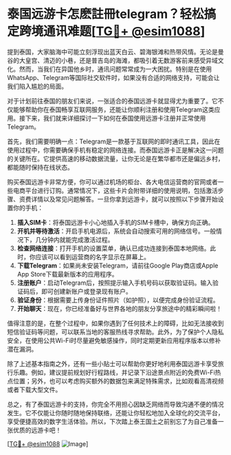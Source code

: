# 泰国远游卡怎麽註冊telegram？轻松搞定跨境通讯难题[[TG💪+ @esim1088](https://t.me/s/esim1088)]

提到泰国，大家脑海中可能立刻浮现出蓝天白云、碧海银滩和热带风情。无论是曼谷的大皇宫、清迈的小巷，还是普吉岛的海滩，都吸引着无数游客前来感受异域文化。然而，当我们在异国他乡时，通讯问题常常成为一大困扰。特别是在使用WhatsApp、Telegram等国际社交软件时，如果没有合适的网络支持，可能会让我们陷入尴尬的局面。

对于计划前往泰国的朋友们来说，一张适合的泰国远游卡就显得尤为重要了。它不仅能够帮助你在泰国畅享互联网服务，还能让你顺利注册和使用Telegram这类应用。接下来，我们就来详细探讨一下如何在泰国使用远游卡注册并正常使用Telegram。

首先，我们需要明确一点：Telegram是一款基于互联网的即时通讯工具，因此在使用过程中，你需要确保手机有稳定的网络连接。而泰国远游卡正是解决这一问题的关键所在。它提供高速的移动数据流量，让你无论是在繁华都市还是偏远乡村，都能随时保持在线状态。

购买泰国远游卡非常方便，你可以通过机场的柜台、各大电信运营商的官网或者一些电商平台进行订购。通常情况下，这些卡片会附带详细的使用说明，包括激活步骤、资费详情以及常见问题解答。一旦你拿到远游卡，就可以按照以下步骤开始设置你的手机：

1. **插入SIM卡**：将泰国远游卡小心地插入手机的SIM卡槽中，确保方向正确。
2. **开机并等待激活**：开启手机电源后，系统会自动搜索可用的网络信号。一般情况下，几分钟内就能完成激活过程。
3. **检查网络连接**：打开手机的设置菜单，确认已成功连接到泰国本地网络。此时，你应该可以看到运营商的名字显示在屏幕上。
4. **下载Telegram**：如果尚未安装Telegram，请前往Google Play商店或Apple App Store下载最新版本的应用程序。
5. **注册账户**：启动Telegram后，按照提示输入手机号码以获取验证码。输入验证码后，即可创建新账户或登录现有账户。
6. **验证身份**：根据需要上传身份证件照片（如护照），以便完成身份验证流程。
7. **开始聊天**：现在，你已经准备好与世界各地的朋友分享旅途中的精彩瞬间啦！

值得注意的是，在整个过程中，如果你遇到了任何技术上的障碍，比如无法接收到短信验证码等问题，可以联系当地的客服热线寻求帮助。此外，为了保护个人隐私安全，在使用公共Wi-Fi时尽量避免敏感操作，同时定期更新应用程序版本以修补潜在漏洞。

除了上述基本指南之外，还有一些小贴士可以帮助你更好地利用泰国远游卡享受旅行乐趣。例如，建议提前规划好行程路线，并记录下沿途景点附近的免费Wi-Fi热点位置；另外，也可以考虑购买额外的数据包来满足特殊需求，比如观看高清视频或者下载大型文件。

总之，有了泰国远游卡的支持，你完全不用担心因缺乏网络而导致沟通不便的情况发生。它不仅能让你随时随地保持联络，还能让你轻松地加入全球化的交流平台，享受便捷高效的数字生活体验。所以，下次踏上泰王国土之前别忘了为自己准备一张优质的远游卡吧！

[[TG💪+ @esim1088](https://t.me/s/esim1088) ![Image](https://i.postimg.cc/4NQfJmqS/Snipaste-2025-05-13-00-14-12.png)]